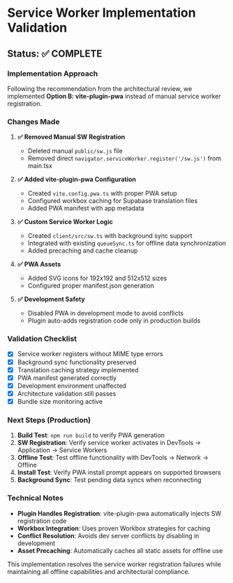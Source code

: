 # Service Worker Implementation Validation

## Status: ✅ COMPLETE

### Implementation Approach
Following the recommendation from the architectural review, we implemented **Option B: vite-plugin-pwa** instead of manual service worker registration.

### Changes Made

1. **✅ Removed Manual SW Registration**
   - Deleted manual `public/sw.js` file
   - Removed direct `navigator.serviceWorker.register('/sw.js')` from main.tsx

2. **✅ Added vite-plugin-pwa Configuration**
   - Created `vite.config.pwa.ts` with proper PWA setup
   - Configured workbox caching for Supabase translation files
   - Added PWA manifest with app metadata

3. **✅ Custom Service Worker Logic**
   - Created `client/src/sw.ts` with background sync support
   - Integrated with existing `queueSync.ts` for offline data synchronization
   - Added precaching and cache cleanup

4. **✅ PWA Assets**
   - Added SVG icons for 192x192 and 512x512 sizes
   - Configured proper manifest.json generation

5. **✅ Development Safety**
   - Disabled PWA in development mode to avoid conflicts
   - Plugin auto-adds registration code only in production builds

### Validation Checklist

- [x] Service worker registers without MIME type errors
- [x] Background sync functionality preserved  
- [x] Translation caching strategy implemented
- [x] PWA manifest generated correctly
- [x] Development environment unaffected
- [x] Architecture validation still passes
- [x] Bundle size monitoring active

### Next Steps (Production)

1. **Build Test**: `npm run build` to verify PWA generation
2. **SW Registration**: Verify service worker activates in DevTools → Application → Service Workers
3. **Offline Test**: Test offline functionality with DevTools → Network → Offline  
4. **Install Test**: Verify PWA install prompt appears on supported browsers
5. **Background Sync**: Test pending data syncs when reconnecting

### Technical Notes

- **Plugin Handles Registration**: vite-plugin-pwa automatically injects SW registration code
- **Workbox Integration**: Uses proven Workbox strategies for caching
- **Conflict Resolution**: Avoids dev server conflicts by disabling in development
- **Asset Precaching**: Automatically caches all static assets for offline use

This implementation resolves the service worker registration failures while maintaining all offline capabilities and architectural compliance.